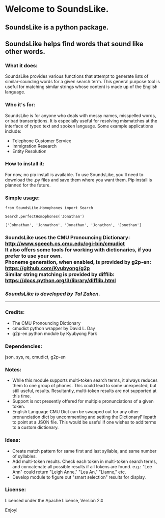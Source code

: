 # Welcome to SoundsLike. 

## SoundsLike is a python package. 
## SoundsLike helps find words that sound like other words.

### What it does:

SoundsLike provides various functions that attempt to generate lists of similar-sounding words for a given search term. This general purpose tool is useful for matching similar strings whose content is made up of the English language.

### Who it's for:

SoundsLike is for anyone who deals with messy names, misspelled words, or bad transcriptions. It is especially useful for resolving mismatches at the interface of typed text and spoken language. Some example applications include:

- Telephone Customer Service
- Immigration Research
- Entity Resolution

### How to install it:

For now, no pip install is available. To use SoundsLike, you'll need to download the .py files and save them where you want them. Pip install is planned for the future.

### Simple usage:

    from SoundsLike.Homophones import Search
    
    Search.perfectHomophones('Jonathan')
    


`['Johnathan', 'Johnathon', 'Jonathan', 'Jonathon', 'Jonothan']`
            
### SoundsLike uses the CMU Pronouncing Dictionary: http://www.speech.cs.cmu.edu/cgi-bin/cmudict  <br>It also offers some tools for working with dictionaries, if you prefer to use your own. <br>Phoneme generation, when enabled, is provided by g2p-en: https://github.com/Kyubyong/g2p  <br>Similar string matching is provided by difflib: https://docs.python.org/3/library/difflib.html  


### *SoundsLike is developed by Tal Zaken.*

***

### Credits:
- The CMU Pronouncing Dictionary
- cmudict python wrapper by David L. Day
- g2p-en python module by Kyubyong Park

### Dependencies:
      
json, sys, re, cmudict, g2p-en
 
### Notes:
- While this module supports multi-token search terms, it always reduces them to one group of phones. This could lead to some unexpected, but still useful, results. Resultantly, multi-token results are not supported at this time.
- Support is not presently offered for multiple pronunciations of a given token.
- English Language CMU Dict can be swapped out for any other pronunciation dict by uncommenting and setting the DictionaryFilepath to point at a JSON file. This would be useful if one wishes to add terms to a custom dictionary.

### Ideas:

- Create match pattern for same first and last syllable, and same number of syllables.
- Add multi-token results. Check each token in multi-token search terms, and concatenate all possible results if all tokens are found. e.g.: "Lee Ann" could return "Leigh Anne," "Lea An," "Lianne," etc.
- Develop module to figure out "smart selection" results for display.

### License:

Licensed under the Apache License, Version 2.0

Enjoy!




